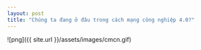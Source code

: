 ```yaml
---
layout: post
title: "Chúng ta đang ở đâu trong cách mạng công nghiệp 4.0?"
---
```


![png]({{ site.url }}/assets/images/cmcn.gif)